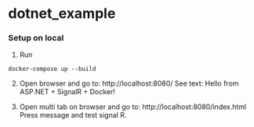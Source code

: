 # dotnet_example

### Setup on local
1. Run
```
docker-compose up --build
```
2. Open browser and go to: http://localhost:8080/
See text: Hello from ASP.NET + SignalR + Docker!

3. Open multi tab on browser and go to: http://localhost:8080/index.html
Press message and test signal R.